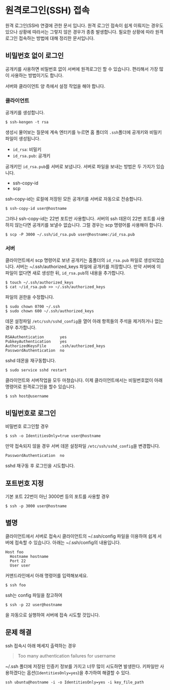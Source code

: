
원격로그인(SSH) 접속  
================

원격 로그인(SSH) 연결에 관한 문서 입니다.
원격 로그인 접속이 쉽게 이뤄지는 경우도 있으나 상황에 따라서는 그렇지 않은 경우가 종종 발생합니다.
필요한 상황에 따라 원격 로그인 접속하는 방법에 대해 정리한 문서입니다.


## 비밀번호 없이 로그인

공개키를 사용하면 비밀번호 없이 서버에 원격로그인 할 수 있습니다.
편리해서 가장 많이 사용하는 방법이기도 합니다.

서버와 클라이언트 양 측에서 설정 작업을 해야 합니다.

### 클라이언트

공개키를 생성합니다.

```
$ ssh-kengen -t rsa
```

생성시 물어보는 질문에 계속 엔터키를 누르면 홈 폴더의 `.ssh`폴더에 공개키와 비밀키 파일이 생성됩니다.

* `id_rsa`: 비밀키
* `id_rsa.pub`: 공개키

공개키인 `id_rsa.pub`를 서버로 보냅니다.
서버로 파일을 보내는 방법은 두 가지가 있습니다.

* ssh-copy-id
* scp

ssh-copy-id는 로컬에 저장된 모든 공개키를 서버로 자동으로 전송합니다.

```
$ ssh-copy-id user@hostname
```

그러나 ssh-copy-id는 22번 포트만 사용합니다.
서버의 ssh 데몬이 22번 포트를 사용하지 않는다면 공개키를 보낼수 없습니다.
그럴 경우는 scp 명령어를 사용해야 합니다.

```
$ scp -P 3000 ~/.ssh/id_rsa.pub user@hostname:/id_rsa.pub
```

### 서버

클라이언트에서 scp 명령어로 보낸 공개키는 홈폴더의 `id_rsa.pub` 파일로 생성되었습니다.
서버는 ~/.ssh/authorized_keys 파일에 공개키를 저장합니다.
만약 서버에 이 파일이 없다면 새로 생성한 뒤, `id_rsa.pub`의 내용을 추가합니다.

```
$ touch ~/.ssh/authorized_keys
$ cat ~/id_rsa.pub >> ~/.ssh/authorized_keys
```

파일의 권한을 수정합니다.

```
$ sudo chown 0700 ~/.ssh
$ sudo chown 600 ~/.ssh/authorized_keys
```

데몬 설정파일 `/etc/ssh/sshd_config`을 열어 아래 항목들의 주석을 제거하거나 없는 경우 추가합니다.

```
RSAAuthentication       yes
PubkeyAuthentication    yes
AuthorizedKeysFile      .ssh/authorized_keys
PasswordAuthentication  no
```

sshd 데몬을 재구동합니다.

```
$ sudo service sshd restart
```

클라이언트와 서버작업을 모두 마쳤습니다.
이제 클라이언트에서는 비밀번호없이 아래 명령어로 원격로그인을 할수 있습니다.

```
$ ssh host@username
```


## 비밀번호로 로그인

비밀번호 로그인할 경우

```
$ ssh -o IdentitiesOnly=true user@hostname
```

만약 접속되지 않을 경우 서버 데몬 설정파일 `/etc/ssh/sshd_config`을 변경합니다.

```
PasswordAuthentication  no
```

sshd 재구동 후 로그인을 시도합니다.


## 포트번호 지정

기본 포트 22번이 아닌 3000번 등의 포트를 사용할 경우

```
$ ssh -p 3000 user@hostname
```

## 별명

클라이언트에서 서버로 접속시 클라이언트의 ~/.ssh/config 파일을 이용하여 쉽게 서버에 접속할 수 있습니다.
아래는 ~/.ssh/config의 내용입니다.

```
Host foo
  Hostname hostname
  Port 22
  User user
```

커맨드라인에서 아래 명령어를 입력해보세요.

```
$ ssh foo
```

ssh는 config 파일을 참고하여

```
$ ssh -p 22 user@hostname
```

을 자동으로 실행하여 서버에 접속 시도할 것입니다.


## 문제 해결

ssh 접속시 아래 메세지 출력하는 경우

> Too many authentication failures for username

~/.ssh 폴더에 저장된 인증키 정보를 가지고 너무 많이 시도하면 발생한다.
키파일만 사용하겠다는 옵션(`IdentitiesOnly=yes`)을 추가하여 해결할 수 있다.

```
ssh ubuntu@hostname -i -o IdentitiesOnly=yes -i key_file_path
```

